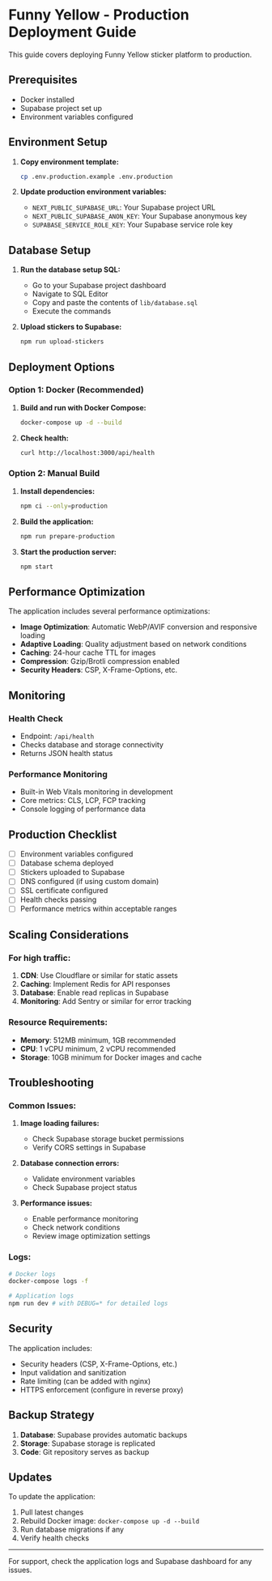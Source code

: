 # Funny Yellow - Production Deployment Guide

This guide covers deploying Funny Yellow sticker platform to production.

## Prerequisites

- Docker installed
- Supabase project set up
- Environment variables configured

## Environment Setup

1. **Copy environment template:**
   ```bash
   cp .env.production.example .env.production
   ```

2. **Update production environment variables:**
   - `NEXT_PUBLIC_SUPABASE_URL`: Your Supabase project URL
   - `NEXT_PUBLIC_SUPABASE_ANON_KEY`: Your Supabase anonymous key
   - `SUPABASE_SERVICE_ROLE_KEY`: Your Supabase service role key

## Database Setup

1. **Run the database setup SQL:**
   - Go to your Supabase project dashboard
   - Navigate to SQL Editor
   - Copy and paste the contents of `lib/database.sql`
   - Execute the commands

2. **Upload stickers to Supabase:**
   ```bash
   npm run upload-stickers
   ```

## Deployment Options

### Option 1: Docker (Recommended)

1. **Build and run with Docker Compose:**
   ```bash
   docker-compose up -d --build
   ```

2. **Check health:**
   ```bash
   curl http://localhost:3000/api/health
   ```

### Option 2: Manual Build

1. **Install dependencies:**
   ```bash
   npm ci --only=production
   ```

2. **Build the application:**
   ```bash
   npm run prepare-production
   ```

3. **Start the production server:**
   ```bash
   npm start
   ```

## Performance Optimization

The application includes several performance optimizations:

- **Image Optimization**: Automatic WebP/AVIF conversion and responsive loading
- **Adaptive Loading**: Quality adjustment based on network conditions
- **Caching**: 24-hour cache TTL for images
- **Compression**: Gzip/Brotli compression enabled
- **Security Headers**: CSP, X-Frame-Options, etc.

## Monitoring

### Health Check
- Endpoint: `/api/health`
- Checks database and storage connectivity
- Returns JSON health status

### Performance Monitoring
- Built-in Web Vitals monitoring in development
- Core metrics: CLS, LCP, FCP tracking
- Console logging of performance data

## Production Checklist

- [ ] Environment variables configured
- [ ] Database schema deployed
- [ ] Stickers uploaded to Supabase
- [ ] DNS configured (if using custom domain)
- [ ] SSL certificate configured
- [ ] Health checks passing
- [ ] Performance metrics within acceptable ranges

## Scaling Considerations

### For high traffic:
1. **CDN**: Use Cloudflare or similar for static assets
2. **Caching**: Implement Redis for API responses
3. **Database**: Enable read replicas in Supabase
4. **Monitoring**: Add Sentry or similar for error tracking

### Resource Requirements:
- **Memory**: 512MB minimum, 1GB recommended
- **CPU**: 1 vCPU minimum, 2 vCPU recommended
- **Storage**: 10GB minimum for Docker images and cache

## Troubleshooting

### Common Issues:

1. **Image loading failures:**
   - Check Supabase storage bucket permissions
   - Verify CORS settings in Supabase

2. **Database connection errors:**
   - Validate environment variables
   - Check Supabase project status

3. **Performance issues:**
   - Enable performance monitoring
   - Check network conditions
   - Review image optimization settings

### Logs:
```bash
# Docker logs
docker-compose logs -f

# Application logs
npm run dev # with DEBUG=* for detailed logs
```

## Security

The application includes:
- Security headers (CSP, X-Frame-Options, etc.)
- Input validation and sanitization
- Rate limiting (can be added with nginx)
- HTTPS enforcement (configure in reverse proxy)

## Backup Strategy

1. **Database**: Supabase provides automatic backups
2. **Storage**: Supabase storage is replicated
3. **Code**: Git repository serves as backup

## Updates

To update the application:

1. Pull latest changes
2. Rebuild Docker image: `docker-compose up -d --build`
3. Run database migrations if any
4. Verify health checks

---

For support, check the application logs and Supabase dashboard for any issues.
